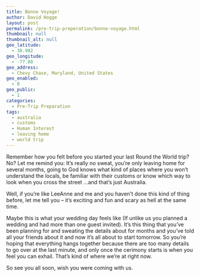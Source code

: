 ```yaml
---
title: Bonne Voyage!
author: David Hogge
layout: post
permalink: /pre-trip-preperation/bonne-voyage.html
thumbnail: null
thumbnail_alt: null
geo_latitude:
  - 38.982
geo_longitude:
  - -77.08
geo_address:
  - Chevy Chase, Maryland, United States
geo_enabled:
  - 0
geo_public:
  - 1
categories:
  - Pre-Trip Preparation
tags:
  - australia
  - customs
  - Human Interest
  - leaving home
  - world trip
---
```

Remember how you felt before you started your last Round the World trip? No? Let me remind you: It&#8217;s really no sweat, you&#8217;re only leaving home for several months, going to God knows what kind of places where you won&#8217;t understand the locals, be familiar with their customs or know which way to look when you cross the street &#8230;and that&#8217;s just Australia. 

Well, if you&#8217;re like LeeAnne and me and you haven&#8217;t done this kind of thing before, let me tell you &#8211; it&#8217;s exciting and fun and scary as hell at the same time. 

Maybe this is what your wedding day feels like (If unlike us you planned a wedding and had more than one guest invited). It&#8217;s this thing that you&#8217;ve been planning for and sweating the details about for months and you&#8217;ve told all your friends about it and now it&#8217;s all about to start tomorrow. So you&#8217;re hoping that everything hangs together because there are too many details to go over at the last minute, and only once the cerimony starts is when you feel you can exhail. That&#8217;s kind of where we&#8217;re at right now. 

So see you all soon, wish you were coming with us.